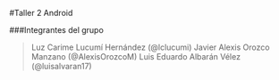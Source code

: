 #Taller 2 Android

###Integrantes del grupo
> Luz Carime Lucumí Hernández (@lclucumi)
> Javier Alexis Orozco Manzano (@AlexisOrozcoM)
> Luis Eduardo Albarán Vélez (@luisalvaran17)
